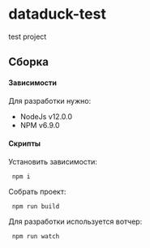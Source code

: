 # dataduck-test
test project

## Сборка

#### Зависимости

Для разработки нужно:

- NodeJs v12.0.0
- NPM v6.9.0

#### Скрипты

Установить зависимости:

```
 npm i
```

Собрать проект:

```
 npm run build
```

Для разработки используется вотчер:

```
 npm run watch
```
